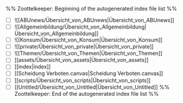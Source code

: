 %% Zoottelkeeper: Beginning of the autogenerated index file list  %%
- [ ]  ![[ABUnews/Übersicht_von_ABUnews|Übersicht_von_ABUnews]]
- [ ]  ![[Allgemeinbildung/Übersicht_von_Allgemeinbildung|Übersicht_von_Allgemeinbildung]]
- [ ]  ![[Konsum/Übersicht_von_Konsum|Übersicht_von_Konsum]]
- [ ]  ![[private/Übersicht_von_private|Übersicht_von_private]]
- [ ]  ![[Themen/Übersicht_von_Themen|Übersicht_von_Themen]]
- [ ]  [[assets/Übersicht_von_assets|Übersicht_von_assets]]
- [ ]  [[index|index]]
- [ ]  [[Scheidung Verboten.canvas|Scheidung Verboten.canvas]]
- [ ]  [[scripts/Übersicht_von_scripts|Übersicht_von_scripts]]
- [ ]  [[Untitled/Übersicht_von_Untitled|Übersicht_von_Untitled]]
%% Zoottelkeeper: End of the autogenerated index file list  %%

